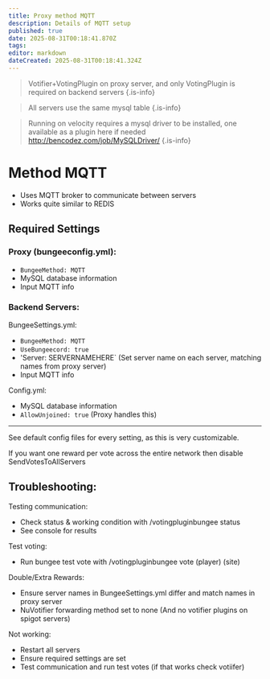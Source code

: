```yaml
---
title: Proxy method MQTT
description: Details of MQTT setup
published: true
date: 2025-08-31T00:18:41.870Z
tags: 
editor: markdown
dateCreated: 2025-08-31T00:18:41.324Z
---
```


> Votifier+VotingPlugin on proxy server, and only VotingPlugin is required on backend servers
{.is-info}

> All servers use the same mysql table
{.is-info}

> Running on velocity requires a mysql driver to be installed, one available as a plugin here if needed http://bencodez.com/job/MySQLDriver/
{.is-info}



# Method MQTT
- Uses MQTT broker to communicate between servers
- Works quite similar to REDIS


## Required Settings
### Proxy (bungeeconfig.yml):
- `BungeeMethod: MQTT`
- MySQL database information
- Input MQTT info

### Backend Servers:
BungeeSettings.yml:
- `BungeeMethod: MQTT`
- `UseBungeecord: true`
- 'Server: SERVERNAMEHERE` (Set server name on each server, matching names from proxy server)
- Input MQTT info

Config.yml:
- MySQL database information
- `AllowUnjoined: true` (Proxy handles this)

---

See default config files for every setting, as this is very customizable. 

If you want one reward per vote across the entire network then disable SendVotesToAllServers


## Troubleshooting:
Testing communication:
- Check status & working condition with /votingpluginbungee status
- See console for results

Test voting:
- Run bungee test vote with /votingpluginbungee vote (player) (site)

Double/Extra Rewards:
- Ensure server names in BungeeSettings.yml differ and match names in proxy server
- NuVotifier forwarding method set to none (And no votifier plugins on spigot servers)

Not working:
- Restart all servers
- Ensure required settings are set
- Test communication and run test votes (if that works check votiifer)


